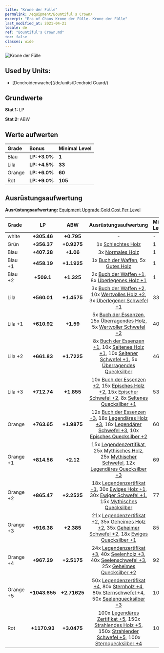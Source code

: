 ```yaml
---
title: "Krone der Fülle"
permalink: /equipment/Bountiful's Crown/
excerpt: "Era of Chaos Krone der Fülle. Krone der Fülle"
last_modified_at: 2021-04-21
locale: de
ref: "Bountiful's Crown.md"
toc: false
classes: wide
---
```


  ![Krone der Fülle](/images/e/e_2052.png)

## Used by Units:

* [Dendroidenwache](/de/units/Dendroid Guard/) 


## Grundwerte
 **Stat 1:** LP

 **Stat 2:** ABW

## Werte aufwerten

  |     Grade    |   Bonus | Minimal Level | 
  |:-------------|:--------|:--------------| 
  | Blau | **LP: +3.0%** | **1** | 
  | Lila | **LP: +4.5%** | **33** | 
  | Orange | **LP: +6.0%** | **60** | 
  | Rot | **LP: +9.0%** | **105** | 


## Ausrüstungsaufwertung
 **Ausrüstungsaufwertung:** [Equipment Upgrade Gold Cost Per Level](/equipment/EquipmentUpgradeCostPerLevel/) 

  |          Grade      | LP | ABW | Ausrüstungsaufwertung | Minimal Level |
  |:--------------------|:---------:|:---------:|:----------------:|:--------------|
  | white | **+305.46** | **+0.795** | - | - |
  | Grün | **+356.37** | **+0.9275** | 1x [Schlechtes Holz](/de/Items/mat_1/) | 1 |
  | Blau | **+407.28** | **+1.06** | 3x [Normales Holz](/de/Items/mat_7/) | 1 |
  | Blau +1 | **+458.19** | **+1.1925** | 1x [Buch der Waffen](/de/Items/mat_18/), 5x [Gutes Holz](/de/Items/mat_13/) | 1 |
  | Blau +2 | **+509.1** | **+1.325** | 2x [Buch der Waffen +1](/de/Items/mat_25/), 8x [Überlegenes Holz +1](/de/Items/mat_20/) | 1 |
  | Lila | **+560.01** | **+1.4575** | 3x [Buch der Waffen +2](/de/Items/mat_32/), 10x [Wertvolles Holz +2](/de/Items/mat_27/), 3x [Überlegener Schwefel +1](/de/Items/mat_22/) | 33 |
  | Lila +1 | **+610.92** | **+1.59** | 5x [Buch der Essenzen](/de/Items/mat_39/), 15x [Überragendes Holz](/de/Items/mat_34/), 5x [Wertvoller Schwefel +2](/de/Items/mat_29/) | 40 |
  | Lila +2 | **+661.83** | **+1.7225** | 8x [Buch der Essenzen +1](/de/Items/mat_46/), 10x [Seltenes Holz +1](/de/Items/mat_41/), 10x [Seltener Schwefel +1](/de/Items/mat_43/), 5x [Überragendes Quecksilber](/de/Items/mat_35/) | 46 |
  | Lila +3 | **+712.74** | **+1.855** | 10x [Buch der Essenzen +2](/de/Items/mat_53/), 15x [Episches Holz +2](/de/Items/mat_48/), 15x [Epischer Schwefel +2](/de/Items/mat_50/), 8x [Seltenes Quecksilber +1](/de/Items/mat_42/) | 53 |
  | Orange | **+763.65** | **+1.9875** | 12x [Buch der Essenzen +3](/de/Items/mat_60/), 18x [Legendäres Holz +3](/de/Items/mat_55/), 18x [Legendärer Schwefel +3](/de/Items/mat_57/), 10x [Episches Quecksilber +2](/de/Items/mat_49/) | 60 |
  | Orange +1 | **+814.56** | **+2.12** | 15x [Legendenzertifikat](/de/Items/mat_67/), 25x [Mythisches Holz](/de/Items/mat_62/), 25x [Mythischer Schwefel](/de/Items/mat_64/), 12x [Legendäres Quecksilber +3](/de/Items/mat_56/) | 69 |
  | Orange +2 | **+865.47** | **+2.2525** | 18x [Legendenzertifikat +1](/de/Items/mat_74/), 30x [Ewiges Holz +1](/de/Items/mat_69/), 30x [Ewiger Schwefel +1](/de/Items/mat_71/), 15x [Mythisches Quecksilber](/de/Items/mat_63/) | 77 |
  | Orange +3 | **+916.38** | **+2.385** | 21x [Legendenzertifikat +2](/de/Items/mat_81/), 35x [Geheimes Holz +2](/de/Items/mat_76/), 35x [Geheimer Schwefel +2](/de/Items/mat_78/), 18x [Ewiges Quecksilber +1](/de/Items/mat_70/) | 85 |
  | Orange +4 | **+967.29** | **+2.5175** | 24x [Legendenzertifikat +3](/de/Items/mat_88/), 40x [Seelenholz +3](/de/Items/mat_83/), 40x [Seelenschwefel +3](/de/Items/mat_85/), 25x [Geheimes Quecksilber +2](/de/Items/mat_77/) | 92 |
  | Orange +5 | **+1043.655** | **+2.71625** | 50x [Legendenzertifikat +4](/de/Items/mat_95/), 80x [Sternholz +4](/de/Items/mat_90/), 80x [Sternschwefel +4](/de/Items/mat_92/), 50x [Seelenquecksilber +3](/de/Items/mat_84/) | 100 |
  | Rot | **+1170.93** | **+3.0475** | 100x [Legendäres Zertifikat +5](/de/Items/mat_102/), 150x [Strahlendes Holz +5](/de/Items/mat_97/), 150x [Strahlender Schwefel +5](/de/Items/mat_99/), 100x [Sternquecksilber +4](/de/Items/mat_91/) | 105 |

